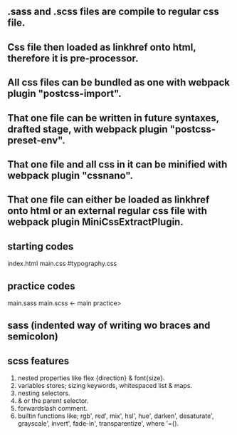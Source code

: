 ##  .sass and .scss files are compile to regular css file. 
##  Css file then loaded as linkhref onto html, therefore it is pre-processor.
##  All css files can be bundled as one with webpack plugin "postcss-import".
##  That one file can be written in future syntaxes, drafted stage, with webpack plugin "postcss-preset-env".
##  That one file and all css in it can be minified with webpack plugin "cssnano".
##  That one file can either be loaded as linkhref onto html or an external regular css file with webpack plugin MiniCssExtractPlugin.

##  starting codes
index.html
main.css
#typography.css

##  practice codes
main.sass
main.scss <- main practice>

##  sass (indented way of writing wo braces and semicolon)

## scss features
1. nested properties like flex {direction} & font{size}.
2. variables stores; sizing keywords, whitespaced list & maps.
3. nesting selectors.
4. & or the parent selector.
5. forwardslash comment.
6. builtin functions like; rgb', red', mix', hsl', hue', darken', desaturate', grayscale', invert', fade-in', transparentize', where '=().